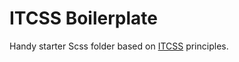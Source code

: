 # ITCSS Boilerplate

Handy starter Scss folder based on [ITCSS][ITCSS] principles.

[ITCSS]: http://itcss.io